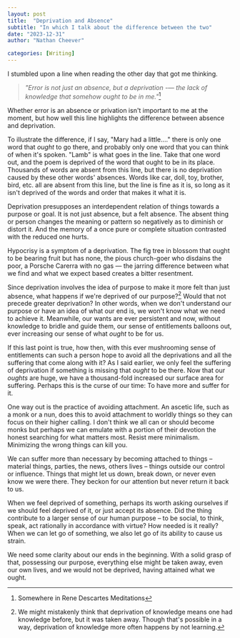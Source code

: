 ```yaml
---
layout: post
title:  "Deprivation and Absence"
subtitle: "In which I talk about the difference between the two"
date: "2023-12-31"
author: "Nathan Cheever"

categories: [Writing]
---
```


I stumbled upon a line when reading the other day that got me thinking. 

> _"Error is not just an absence, but a deprivation -— the lack of knowledge that somehow ought to be in me."_[^1]

Whether error is an absence or privation isn't important to me at the moment, but how well this line highlights the difference between absence and deprivation.

To illustrate the difference, if I say, "Mary had a little...."  there is only one word that _ought_ to go there, and probably only one word that you can think of when it's spoken. "Lamb" is what goes in the line. Take that one word out, and the poem is deprived of the word that ought to be in its place. Thousands of words are absent from this line, but there is no deprivation caused by these other words' absences. Words like car, doll, toy, brother, bird, etc. all are absent from this line, but the line is fine as it is, so long as it isn't deprived of the words and order that makes it what it is.

Deprivation presupposes an interdependent relation of things towards a purpose or goal. It is not just absence, but a felt absence. The absent thing or person changes the meaning or pattern so negatively as to diminish or distort it. And the memory of a once pure or complete situation contrasted with the reduced one hurts.

Hypocrisy is a symptom of a deprivation. The fig tree in blossom that ought to be bearing fruit but has none, the pious church-goer who disdains the poor, a Porsche Carerra with no gas — the jarring difference between what we find and what we expect based creates a bitter resentment.

Since deprivation involves the idea of purpose to make it more felt than just absence, what happens if we're deprived of our purpose?[^2] Would that not precede greater deprivation? In other words, when we don't understand our purpose or have an idea of what our end is, we won't know what we need to achieve it. Meanwhile, our wants are ever persistent and now, without knowledge to bridle and guide them, our sense of entitlements balloons out, ever increasing our sense of what _ought_ to be for us.

If this last point is true, how then, with this ever mushrooming sense of entitlements can such a person hope to avoid all the deprivations and all the suffering that come along with it? As I said earlier, we only feel the suffering of deprivation if something is missing that _ought_ to be there. Now that our _oughts_ are huge, we have a thousand-fold increased our surface area for suffering. Perhaps this is the curse of our time: To have more and suffer for it.

One way out is the practice of avoiding attachment. An ascetic life, such as a monk or a nun, does this to avoid attachment to worldly things so they can focus on their higher calling. I don't think we all can or should become monks but perhaps we can emulate with a portion of their devotion the honest searching for what matters most. Resist mere minimalism. Minimizing the wrong things can kill you.

We can suffer more than necessary by becoming attached to things – material things, parties, the news, others lives – things outside our control or influence. Things that might let us down, break down, or never even know we were there. They beckon for our attention but never return it back to us. 

When we feel deprived of something, perhaps its worth asking ourselves if we should feel deprived of it, or just accept its absence. Did the thing contribute to a larger sense of our human purpose – to be social, to think, speak, act rationally in accordance with virtue? How needed is it really? When we can let go of something, we also let go of its ability to cause us strain. 

 We need some clarity about our ends in the beginning. With a solid grasp of that, possessing our purpose, everything else might be taken away, even our own lives, and we would not be deprived, having attained what we ought.


[^1]: Somewhere in Rene Descartes Meditations
[^2]: We might mistakenly think that deprivation of knowledge means one had knowledge before, but it was taken away. Though that's possible in a way, deprivation of knowledge more often happens by not learning. 